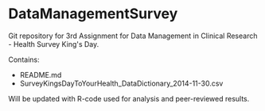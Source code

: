 DataManagementSurvey
====================

Git repository for 3rd Assignment for Data Management in Clinical Research - Health Survey King's Day.

Contains:
 - README.md
 - SurveyKingsDayToYourHealth_DataDictionary_2014-11-30.csv

Will be updated with R-code used for analysis and peer-reviewed results.

